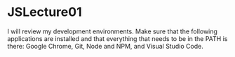 # JSLecture01
I will review my development environments. Make sure that the following applications are installed and that everything that needs to be in the PATH is there: Google Chrome, Git, Node and NPM, and Visual Studio Code.
